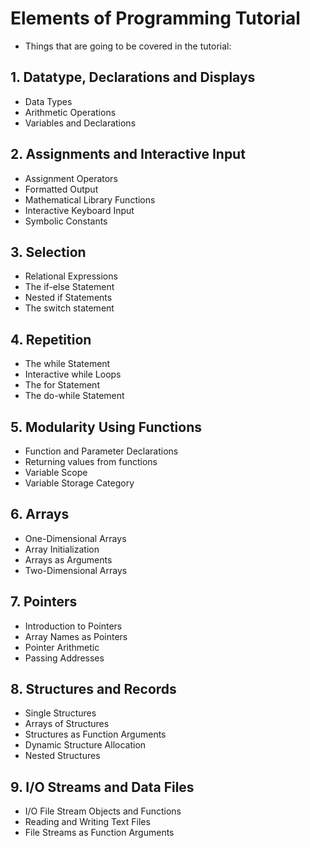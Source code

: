# Elements of Programming Tutorial
* Things that are going to be covered in the tutorial:
## 1. Datatype, Declarations and Displays
* 	Data Types
* 	Arithmetic Operations
* 	Variables and Declarations

## 2. Assignments and Interactive Input
* Assignment Operators
*	Formatted Output
*	Mathematical Library Functions
*	Interactive Keyboard Input
*	Symbolic Constants

## 3. Selection
*	Relational Expressions
*	The if-else Statement
*	Nested if Statements
*	The switch statement

## 4. Repetition
*	The while Statement
*	Interactive while Loops
*	The for Statement
*	The do-while Statement

## 5. Modularity Using Functions
*	Function and Parameter Declarations
*	Returning values from functions
*	Variable Scope
*	Variable Storage Category

## 6. Arrays
*	One-Dimensional Arrays
*	Array Initialization
*	Arrays as Arguments
*	Two-Dimensional Arrays

## 7. Pointers
*	Introduction to Pointers
*	Array Names as Pointers
*	Pointer Arithmetic
*	Passing Addresses 

## 8. Structures and Records
*	Single Structures
*	Arrays of Structures
*	Structures as Function Arguments
*	Dynamic Structure Allocation
*	Nested Structures

## 9. I/O Streams and Data Files
*	I/O File Stream Objects and Functions
*	Reading and Writing Text Files
*	File Streams as Function Arguments
